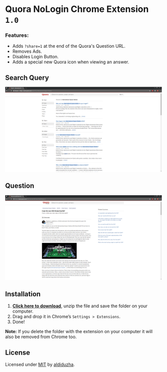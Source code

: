 # Quora NoLogin Chrome Extension `1.0`  
 
### Features:
- Adds `?share=1` at the end of the Quora's Question URL.
- Removes Ads.
- Disables Login Button.
- Adds a special new Quora icon when viewing an answer.

## Search Query

![screenshot](search_query.png)

## Question

![screenshot](question.png)

## Installation

1. **[Click here to download](https://github.com/aldiduzha/quora-nologin-chrome-extension/archive/master.zip)**, unzip the file and save the folder on your computer.
2. Drag and drop it in Chrome’s `Settings > Extensions`.
3. Done!

__Note:__ If you delete the folder with the extension on your computer it will also be removed from Chrome too.

## License

Licensed under [MIT](LICENSE) by [aldiduzha](http://aldiduzha.com).
